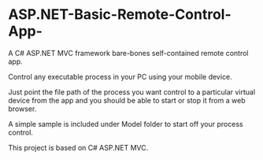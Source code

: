 # ASP.NET-Basic-Remote-Control-App-
A C# ASP.NET MVC framework bare-bones self-contained remote control app.

Control any executable process in your PC using your mobile device.

Just point the file path of the process you want control to a particular virtual device from the app and you should be able to start or stop it from a web browser.

A simple sample is included under Model folder to start off your process control.

This project is based on C# ASP.NET MVC. 
